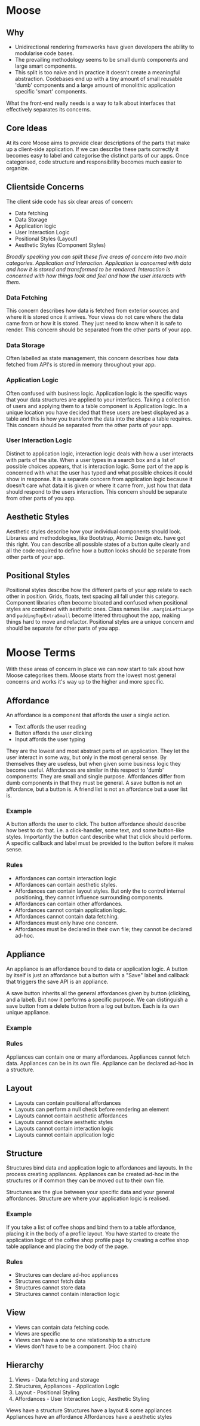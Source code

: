 # Moose

## Why
* Unidirectional rendering frameworks have given developers the ability to modularise code bases. 
* The prevailing methodology seems to be small dumb components and large smart components.
* This split is too naive and in practice it doesn't create a meaningful abstraction. Codebases end 
up with a tiny amount of small reusable 'dumb' components and a large amount of monolithic 
application specific 'smart' components.

What the front-end really needs is a way to talk about interfaces that effectively separates its concerns. 

## Core Ideas
At its core Moose aims to provide clear descriptions of the parts that make up a client-side application.
If we can describe these parts correctly it becomes easy to label and categorise the distinct parts 
of our apps. Once categorised, code structure and responsibility becomes much easier to organize.

## Clientside Concerns
The client side code has six clear areas of concern:

* Data fetching
* Data Storage
* Application logic
* User Interaction Logic
* Positional Styles (Layout)
* Aesthetic Styles (Component Styles)

_Broadly speaking you can split these five areas of concern into two main categories. Application and 
Interaction. Application is concerned with data and how it is stored and transformed to be rendered.
Interaction is concerned with how things look and feel and how the user interacts with them._


### Data Fetching
This concern describes how data is fetched from exterior sources and where it is stored once it 
arrives. Your views do not care where the data came from or how it is stored. They just need to know
when it is safe to render. This concern should be separated from the other parts of your app. 

### Data Storage
Often labelled as state management, this concern describes how data fetched from API's is stored 
in memory throughout your app.

### Application Logic
Often confused with business logic. Application logic is the specific ways that your data structures
are applied to your interfaces. Taking a collection of users and applying them to a table component
is Application logic. In a unique location you have decided that these users are best displayed as 
a table and this is how you transform the data into the shape a table requires. This concern should 
be separated from the other parts of your app.

### User Interaction Logic
Distinct to application logic, interaction logic deals with how a user interacts with parts of the site.
When a user types in a search box and a list of possible choices appears, that is interaction logic.
Some part of the app is concerned with what the user has typed and what possible choices it could show
in response. It is a separate concern from application logic because it doesn't care what data it is 
given or where it came from, just how that data should respond to the users interaction. This concern
should be separate from other parts of you app.

## Aesthetic Styles
Aesthetic styles describe how your individual components should look. Libraries and methodologies,
like Bootstrap, Atomic Design etc. have got this right. You can describe all possible states of a 
button quite clearly and all the code required to define how a button looks should be separate from 
other parts of your app.

## Positional Styles
Positional styles describe how the different parts of your app relate to each other in position. 
Grids, floats, text spacing all fall under this category. Component libraries often become bloated 
and confused when positional styles are combined with aesthetic ones. Class names like 
`.marginLeftLarge` and `paddingTopExtraSmall` become littered throughout the app, making things hard 
to move and refactor. Positional styles are a unique concern and should be separate for other parts 
of you app.


# Moose Terms
With these areas of concern in place we can now start to talk about how Moose categorises them.
Moose starts from the lowest most general concerns and works it's way up to the higher and more specific.

## Affordance
An affordance is a component that affords the user a single action.

* Text affords the user reading
* Button affords the user clicking
* Input affords the user typing

They are the lowest and most abstract parts of an application. They let the user interact in
some way, but only in the most general sense. By themselves they are useless, but when given some
business logic they become useful. Affordances are similar in this respect to 'dumb' components: 
They are small and single purpose. Affordances differ from dumb components in that they must be 
general. A save button is not an affordance, but a button is. A friend list is not an affordance but
a user list is.

### Example
A button affords the user to click. The button affordance should describe how best to do that. 
i.e. a click-handler, some text, and some button-like styles. Importantly the button cant describe 
what that click should perform. A specific callback and label must be provided to the button before 
it makes sense.


### Rules
* Affordances can contain interaction logic
* Affordances can contain aesthetic styles. 
* Affordances can contain layout styles. But only the to control internal positioning, they cannot
influence surrounding components.
* Affordances can contain other affordances.
* Affordances cannot contain application logic.
* Affordances cannot contain data fetching. 
* Affordances must only have one concern.
* Affordances must be declared in their own file; they cannot be declared ad-hoc.


## Appliance
An appliance is an affordance bound to data or application logic. A button by itself is just an
affordance but a button with a "Save" label and callback that triggers the save API is an appliance.

A save button inherits all the general affordances given by button (clicking, and a label). But now 
it performs a specific purpose. We can distinguish a save button from a delete button from a log out
button. Each is its own unique appliance. 

### Example

### Rules
Appliances can contain one or many affordances.
Appliances cannot fetch data.
Appliances can be in its own file.
Appliance can be declared ad-hoc in a structure.

## Layout
* Layouts can contain positional affordances
* Layouts can perform a null check before rendering an element
* Layouts cannot contain aesthetic affordances
* Layouts cannot declare aesthetic styles
* Layouts cannot contain interaction logic
* Layouts cannot contain application logic

## Structure
Structures bind data and application logic to affordances and layouts. In the process creating 
appliances. Appliances can be created ad-hoc in the structures or if common they can be moved out 
to their own file.

Structures are the glue between your specific data and your general affordances.
Structure are where your application logic is realised. 


### Example
If you take a list of coffee shops and bind them to a table affordance, placing it in the body of a
profile layout. You have started to create the application logic of the coffee shop profile page by
creating a coffee shop table appliance and placing the body of the page.

### Rules
* Structures can declare ad-hoc appliances
* Structures cannot fetch data
* Structures cannot store data
* Structures cannot contain interaction logic

## View

* Views can contain data fetching code.
* Views are specific
* Views can have a one to one relationship to a structure
* Views don't have to be a component. (Hoc chain)




## Hierarchy

1. Views - Data fetching and storage
2. Structures, Appliances - Application Logic
3. Layout - Positional Styling
4. Affordances - User Interaction Logic, Aesthetic Styling


Views have a structure
Structures have a layout & some appliances
Appliances have an affordance
Affordances have a aesthetic styles

